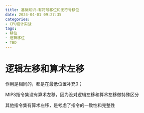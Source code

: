 ```yaml
---
title: 基础知识-有符号移位和无符号移位
date: 2024-04-01 09:27:35
categories:
- CPU设计实战
tags:
- 移位
- 逻辑移位
- TBD
---
```


# 逻辑左移和算术左移

作用是相同的，都是在最低位置补充0；

MIPS指令集没有算术左移，因为没对逻辑左移和算术左移做特殊区分

其他指令集有算术左移，是考虑了指令的一致性和完整性

